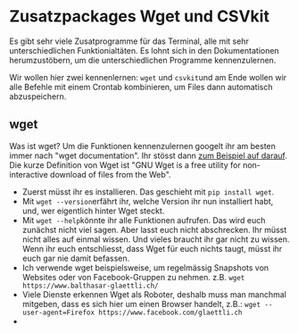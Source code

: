 # Zusatzpackages Wget und CSVkit

Es gibt sehr viele Zusatprogramme für das Terminal, alle mit sehr unterschiedlichen Funktionialtäten. Es lohnt sich in den Dokumentationen herumzustöbern, um die unterschiedlichen Programme kennenzulernen.

Wir wollen hier zwei kennenlernen: ```wget``` und ```csvkit```und am Ende wollen wir alle Befehle mit einem Crontab kombinieren, um Files dann automatisch abzuspeichern.

## wget

Was ist wget? Um die Funktionen kennenzulernen googelt ihr am besten immer nach "wget documentation". Ihr stösst dann [zum Beispiel auf darauf](https://www.gnu.org/software/wget/manual/wget.html#Overview). Die kurze Definition von Wget ist "GNU Wget is a free utility for non-interactive download of files from the Web".

- Zuerst müsst ihr es installieren. Das geschieht mit ```pip install wget```.
- Mit ```wget --version```erfährt ihr, welche Version ihr nun installiert habt, und, wer eigentlich hinter Wget steckt.
- Mit ```wget --help```könnte ihr alle Funktionen aufrufen. Das wird euch zunächst nicht viel sagen. Aber lasst euch nicht abschrecken. Ihr müsst nicht alles auf einmal wissen. Und vieles braucht ihr gar nicht zu wissen. Wenn ihr euch entschliesst, dass Wget für euch nichts taugt, müsst ihr euch gar nie damit befassen.
- Ich verwende wget beispielsweise, um regelmässig Snapshots von Websites oder von Facebook-Gruppen zu nehmen. z.B. ```wget https://www.balthasar-glaettli.ch/```
- Viele Dienste erkennen Wget als Roboter, deshalb muss man manchmal mitgeben, dass es sich hier um einen Browser handelt, z.B.: ```wget --user-agent=Firefox https://www.facebook.com/glaettli.ch```
- 
